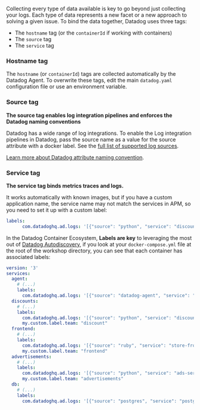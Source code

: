 Collecting every type of data available is key to go beyond just collecting your logs. Each type of data represents a new facet or a new approach to solving a given issue. To bind the data together, Datadog uses three tags:

* The `hostname` tag (or the `containerId` if working with containers)
* The `source` tag
* The `service` tag

### Hostname tag

The `hostname` (or `containerId`) tags  are collected automatically by the Datadog Agent. To overwrite these tags, edit the main `datadog.yaml` configuration file or use an environment variable.

### Source tag

**The source tag enables log integration pipelines and enforces the Datadog naming conventions**

Datadog has a wide range of log integrations. To enable the Log integration pipelines in Datadog, pass the source name as a value for the source attribute with a docker label. See the [full list of supported log sources](https://docs.datadoghq.com/logs/guide/integration-pipeline-reference/).

[Learn more about Datadog attribute naming convention](https://docs.datadoghq.com/logs/processing/attributes_naming_convention/).

### Service tag

**The service tag binds metrics traces and logs.**

It works automatically with known images, but if you have a custom application name, the service name may not match the services in APM, so you need to set it up with a custom label:

```yaml
labels:
      com.datadoghq.ad.logs: '[{"source": "python", "service": "discounts-service"}]'
```

In the Datadog Container Ecosystem, **Labels are key** to leveraging the most out of [Datadog Autodiscovery](https://docs.datadoghq.com/agent/autodiscovery/?tab=agent), if you look at your `docker-compose.yml` file at the root of the workshop directory, you can see that each container has associated labels:

```yaml
version: '3'
services:
  agent:
    # (...)
    labels:
      com.datadoghq.ad.logs: '[{"source": "datadog-agent", "service": "agent"}]'
  discounts:
    # (...)
    labels:
      com.datadoghq.ad.logs: '[{"source": "python", "service": "discounts-service"}]'
      my.custom.label.team: "discount"
  frontend:
    # (...)
    labels:
      com.datadoghq.ad.logs: '[{"source": "ruby", "service": "store-frontend"}]'
      my.custom.label.team: "frontend"
  advertisements:
    # (...)
    labels:
      com.datadoghq.ad.logs: '[{"source": "python", "service": "ads-service"}]'
      my.custom.label.team: "advertisements"
  db:
    # (...)
    labels:
      com.datadoghq.ad.logs: '[{"source": "postgres", "service": "postgres"}]'
```

